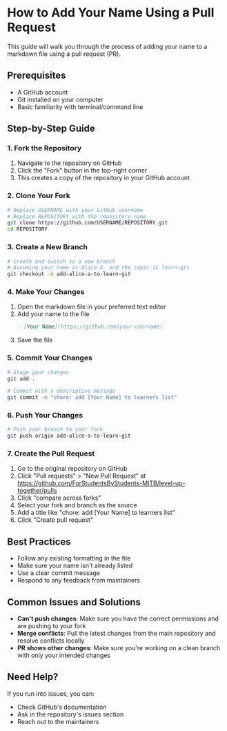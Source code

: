 # How to Add Your Name Using a Pull Request

This guide will walk you through the process of adding your name to a markdown file using a pull request (PR).

## Prerequisites
- A GitHub account
- Git installed on your computer
- Basic familiarity with terminal/command line

## Step-by-Step Guide

### 1. Fork the Repository
1. Navigate to the repository on GitHub
2. Click the "Fork" button in the top-right corner
3. This creates a copy of the repository in your GitHub account

### 2. Clone Your Fork
```bash
# Replace USERNAME with your GitHub username
# Replace REPOSITORY with the repository name
git clone https://github.com/USERNAME/REPOSITORY.git
cd REPOSITORY
```

### 3. Create a New Branch
```bash
# Create and switch to a new branch
# Assuming your name is Alice A. and the topic is learn-git
git checkout -b add-alice-a-to-learn-git
```

### 4. Make Your Changes
1. Open the markdown file in your preferred text editor
2. Add your name to the file
   ```markdown
   - [Your Name](https://github.com/your-username)
   ```
3. Save the file

### 5. Commit Your Changes
```bash
# Stage your changes
git add .

# Commit with a descriptive message
git commit -m "chore: add [Your Name] to learners list"
```

### 6. Push Your Changes
```bash
# Push your branch to your fork
git push origin add-alice-a-to-learn-git
```

### 7. Create the Pull Request
1. Go to the original repository on GitHub
2. Click "Pull requests" > "New Pull Request" at https://github.com/ForStudentsByStudents-MITB/level-up-together/pulls
3. Click "compare across forks"
4. Select your fork and branch as the source
5. Add a title like "chore: add [Your Name] to learners list"
6. Click "Create pull request"

## Best Practices
- Follow any existing formatting in the file
- Make sure your name isn't already listed
- Use a clear commit message
- Respond to any feedback from maintainers

## Common Issues and Solutions
- **Can't push changes**: Make sure you have the correct permissions and are pushing to your fork
- **Merge conflicts**: Pull the latest changes from the main repository and resolve conflicts locally
- **PR shows other changes**: Make sure you're working on a clean branch with only your intended changes

## Need Help?
If you run into issues, you can:
- Check GitHub's documentation
- Ask in the repository's issues section
- Reach out to the maintainers